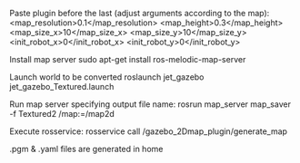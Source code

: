 Paste plugin before the last </world> (adjust arguments according to the map): 
<plugin name='gazebo_occupancy_map' filename='libgazebo_2Dmap_plugin.so'>
    <map_resolution>0.1</map_resolution> <!-- in meters, optional, default 0.1 -->
    <map_height>0.3</map_height>         <!-- in meters, optional, default 0.3 -->
    <map_size_x>10</map_size_x>          <!-- in meters, optional, default 10 -->
    <map_size_y>10</map_size_y>          <!-- in meters, optional, default 10 -->
    <init_robot_x>0</init_robot_x>          <!-- x coordinate in meters, optional, default 0 -->
    <init_robot_y>0</init_robot_y>          <!-- y coordinate in meters, optional, default 0 -->
</plugin>

Install map server
sudo apt-get install ros-melodic-map-server

Launch world to be converted
roslaunch jet_gazebo jet_gazebo_Textured.launch


Run map server specifying output file name:
rosrun map_server map_saver -f Textured2 /map:=/map2d

Execute rosservice:
rosservice call /gazebo_2Dmap_plugin/generate_map

.pgm & .yaml files are generated in home

